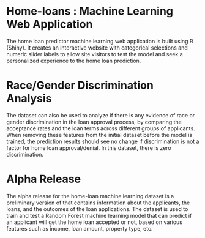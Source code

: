 # Home-loans : Machine Learning Web Application
The home loan predictor machine learning web application is built using R (Shiny). It creates an interactive website with categorical selections and numeric slider labels to allow site visitors to test the model and seek a personalized experience to the home loan prediction.

Race/Gender Discrimination Analysis
===
The dataset can also be used to analyze if there is any evidence of race or gender discrimination in the loan approval process, by comparing the acceptance rates and the loan terms across different groups of applicants. When removing these features from the initial dataset before the model is trained, the prediction results should see no change if discrimination is not a factor for home loan approval/denial. In this dataset, there is zero discrimination.

Alpha Release
===
The alpha release for the home-loan machine learning dataset is a preliminary version of that contains information about the applicants, the loans, and the outcomes of the loan applications. The dataset is used to train and test a Random Forest machine learning model that can predict if an applicant will get the home loan accepted or not, based on various features such as income, loan amount, property type, etc.
